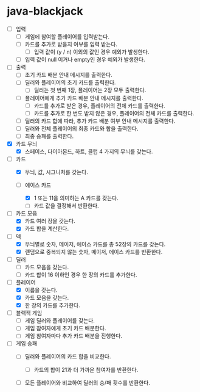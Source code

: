 # java-blackjack

- [ ] 입력
    - [ ] 게임에 참여할 플레이어를 입력받는다.
    - [ ] 카드를 추가로 받을지 여부를 입력 받는다.
      - [ ] 입력 값이 (y / n) 이외의 값인 경우 예외가 발생한다.
    - [ ] 입력 값이 null 이거나 empty인 경우 예외가 발생한다.
    
- [ ] 출력
    - [ ] 초기 카드 배분 안내 메시지를 출력한다.
    - [ ] 딜러와 플레이어의 초기 카드를 출력한다.
        - [ ] 딜러는 첫 번째 1장, 플레이어는 2장 모두 출력한다.
    - [ ] 플레이어에게 추가 카드 배분 안내 메시지를 출력한다.
        - [ ] 카드를 추가로 받은 경우, 플레이어의 전체 카드를 출력한다.
        - [ ] 카드를 추가로 한 번도 받지 않은 경우, 플레이어의 전체 카드를 출력한다.
    - [ ] 딜러의 카드 합에 따라, 추가 카드 배분 여부 안내 메시지를 출력한다.
    - [ ] 딜러와 전체 플레이어의 최종 카드와 합을 출력한다.
    - [ ] 최종 승패를 출력한다.
  
- [x] 카드 무늬
    - [x] 스페이스, 다이아몬드, 하트, 클럽 4 가지의 무늬를 갖는다.
    
- [ ] 카드
    - [x] 무늬, 값, 시그니처를 갖는다.

    - [ ] 에이스 카드
        - [x] 1 또는 11을 의미하는 A 카드를 갖는다.
        - [ ] 카드 값을 결정해서 반환한다.

- [ ] 카드 모음
    - [x] 카드 여러 장을 갖는다.
    - [x] 카드 합을 계산한다.

- [ ] 덱
    - [x] 무늬별로 숫자, 메이저, 에이스 카드를 총 52장의 카드를 갖는다.
    - [x] 랜덤으로 중복되지 않는 숫자, 메이저, 에이스 카드를 반환한다.

- [ ] 딜러
    - [ ] 카드 모음을 갖는다.
    - [ ] 카드 합이 16 이하인 경우 한 장의 카드를 추가한다.

- [ ] 플레이어
    - [x] 이름을 갖는다.
    - [x] 카드 모음을 갖는다.
    - [x] 한 장의 카드를 추가한다.

- [ ] 블랙잭 게임
    - [ ] 게임 딜러와 플레이어를 갖는다.
    - [ ] 게임 참여자에게 초기 카드 배분한다.
    - [ ] 게임 참여자마다 추가 카드 배분을 진행한다.

- [ ] 게임 승패
    - [ ] 딜러와 플레이어의 카드 합을 비교한다.
        - [ ] 카드의 합이 21과 더 가까운 참여자를 반환한다.
    - [ ] 모든 플레이어와 비교하여 딜러의 승/패 횟수를 반환한다.


